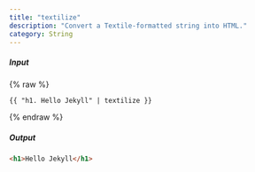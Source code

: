 ```yaml
---
title: "textilize"
description: "Convert a Textile-formatted string into HTML."
category: String
---
```

##### Input
{% raw %}
~~~liquid
{{ "h1. Hello Jekyll" | textilize }}
~~~
{% endraw %}

##### Output

~~~html
<h1>Hello Jekyll</h1>
~~~

